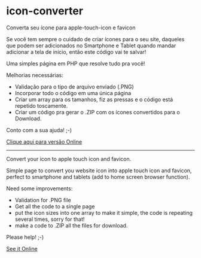 # icon-converter
Converta seu ícone para apple-touch-icon e favicon

Se você tem sempre o cuidado de criar ícones para o seu site, daqueles que podem ser adicionados no Smartphone e Tablet quando mandar adicionar a tela de início, então este código vai te salvar!

Uma simples página em PHP que resolve tudo pra você!

Melhorias necessárias:
- Validação para o tipo de arquivo enviado (.PNG)
- Incorporar todo o código em uma única página
- Criar um array para os tamanhos, fiz as pressas e o código está repetido toscamente.
- Criar um código pra gerar o .ZIP com os ícones convertidos para o Download.

Conto com a sua ajuda! ;-)

[Clique aqui para versão Online](http://www.celsomartins.com.br/icon)


-----


Convert your icon to apple touch icon and favicon.

Simple page to convert you website icon into apple touch icon and favicon, perfect to smartphone and tablets (add to home screen browser function).

Need some improvements:
- Validation for .PNG file
- Get all the code to a single page
- put the icon sizes into one array to make it simple, the code is repeating several times, sorry for that!
- make a code to .ZIP all the files for download.

Please help! ;-)

[See it Online](http://www.celsomartins.com.br/icon)
